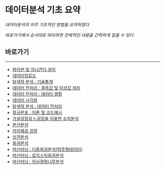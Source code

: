 # 데이터분석 기초 요약

*데이터분석의 아주 기초적인 방법을 요약하였다*

*바로가기에서 순서대로 따라하면 전체적인 내용을 간략하게 짚을 수 있다*

## 바로가기

---

- [파이썬 및 아나콘다 설치](https://github.com/wjsrlahrlco1998/TIL/blob/master/Basic_DataAnalysis/[Setup]Python_Anaconda.md)
- [데이터업로드](https://github.com/wjsrlahrlco1998/TIL/blob/master/Basic_DataAnalysis/[DA]Data_Upload.md)
- [탐색적 분석 : 기술통계](https://github.com/wjsrlahrlco1998/TIL/blob/master/Basic_DataAnalysis/[DA]Exploratory_Analysis(descriptive_statistics).md)
- [데이터 전처리 : 결측값 및 이상값 처리](https://github.com/wjsrlahrlco1998/TIL/blob/master/Basic_DataAnalysis/[DA]Data_preprocessing_1.md)
- [데이터 전처리 : 데이터 결합](https://github.com/wjsrlahrlco1998/TIL/blob/master/Basic_DataAnalysis/[DA]Data_preprocessing_2.md)
- [데이터 시각화](https://github.com/wjsrlahrlco1998/TIL/blob/master/Basic_DataAnalysis/[DA]Data_visualization.md)
- [탐색적 분석 : 데이터 전처리](https://github.com/wjsrlahrlco1998/TIL/blob/master/Basic_DataAnalysis/[DA]Data_preprocessing_3.md)
- [정규분포 : 이론 및 코드예시](https://github.com/wjsrlahrlco1998/TIL/blob/master/Basic_DataAnalysis/[DA]normal_distribution.md)
- [가설검정과 t-검정을 이용한 수치분석](https://github.com/wjsrlahrlco1998/TIL/blob/master/Basic_DataAnalysis/[DA]Hypothesis_testing_and_t-test.md)
- [분산분석](https://github.com/wjsrlahrlco1998/TIL/blob/master/Basic_DataAnalysis/[DA]Distribution_analysis.md)
- [카이제곱 검정](https://github.com/wjsrlahrlco1998/TIL/blob/master/Basic_DataAnalysis/[DA]chi_square_test.md)
- [상관분석](https://github.com/wjsrlahrlco1998/TIL/blob/master/Basic_DataAnalysis/[DA]correlation_analysis.md)
- [회귀분석](https://github.com/wjsrlahrlco1998/TIL/blob/master/Basic_DataAnalysis/[DA]Linear_analysis.md)
- [머신러닝 : 다중회귀분석(범주형데이터)](https://github.com/wjsrlahrlco1998/TIL/blob/master/Basic_DataAnalysis/[DA]Multiple_Regression_Analysis.md)
- [머신러닝 : 로지스틱회귀분석](https://github.com/wjsrlahrlco1998/TIL/blob/master/Basic_DataAnalysis/[DA]Logistic_regression_Analysis.md)
- [머신러닝 : 의사결정나무분석](https://github.com/wjsrlahrlco1998/TIL/blob/master/Basic_DataAnalysis/[DA]Decision_Tree_Analysis.md)
